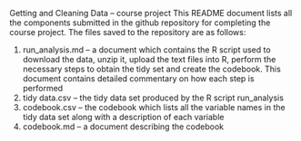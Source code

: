 Getting and Cleaning Data – course project
This README document lists all the components submitted in the github repository for completing the course project. The files saved to the repository are as follows:
1.	run_analysis.md – a document which contains the R script used to download the data, unzip it, upload the text files into R, perform the necessary steps to obtain the tidy set and create the codebook. This document contains detailed commentary on how each step is performed
2.	tidy data.csv – the tidy data set produced by the R script run_analysis
3.	codebook.csv – the codebook which lists all the variable names in the tidy data set along with a description of each variable
4.	codebook.md – a document describing the codebook

